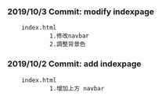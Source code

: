 ### 2019/10/3 Commit: modify indexpage
        index.html
                1.修改navbar
                2.調整背景色

### 2019/10/2 Commit: add indexpage
        index.html
                1.增加上方 navbar
